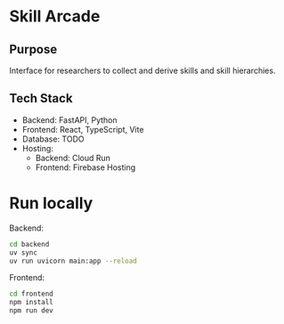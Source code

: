 # Skill Arcade

## Purpose

Interface for researchers to collect and derive skills and skill hierarchies.

## Tech Stack

- Backend: FastAPI, Python
- Frontend: React, TypeScript, Vite
- Database: TODO
- Hosting:
  - Backend: Cloud Run
  - Frontend: Firebase Hosting

# Run locally

Backend:

```zsh
cd backend
uv sync
uv run uvicorn main:app --reload
```

Frontend:

```zsh
cd frontend
npm install
npm run dev
```
